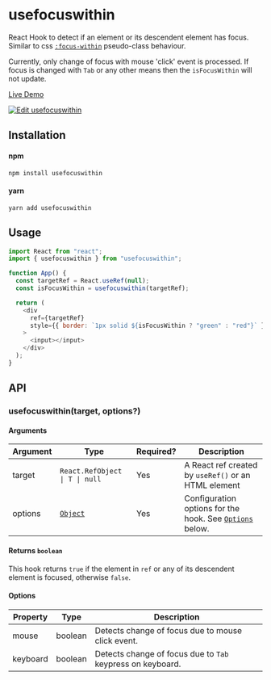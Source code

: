 # usefocuswithin

React Hook to detect if an element or its descendent element has focus. Similar to css [`:focus-within`](https://developer.mozilla.org/en-US/docs/Web/CSS/:focus-within) pseudo-class behaviour.

Currently, only change of focus with mouse 'click' event is processed. If focus is changed with `Tab` or any other means then the `isFocusWithin` will not update.

[Live Demo](https:usefocuswithin.netlify.app)

[![Edit usefocuswithin](https://codesandbox.io/static/img/play-codesandbox.svg)](https://codesandbox.io/s/xenodochial-wozniak-tmd7s?fontsize=14&hidenavigation=1&theme=dark)

## Installation

#### npm

`npm install usefocuswithin`

#### yarn

`yarn add usefocuswithin`

## Usage

```js
import React from "react";
import { usefocuswithin } from "usefocuswithin";

function App() {
  const targetRef = React.useRef(null);
  const isFocusWithin = usefocuswithin(targetRef);

  return (
    <div
      ref={targetRef}
      style={{ border: `1px solid ${isFocusWithin ? "green" : "red"}` }}
    >
      <input></input>
    </div>
  );
}
```

## API

### usefocuswithin(target, options?)

#### Arguments

| Argument | Type                                                 | Required? | Description                                                          |
| -------- | ---------------------------------------------------- | --------- | -------------------------------------------------------------------- |
| target   | <code>React.RefObject<T> &#124; T &#124; null</code> | Yes       | A React ref created by `useRef()` or an HTML element                 |
| options  | [`Object`](#options)                                 | Yes       | Configuration options for the hook. See [`Options`](#options) below. |

#### Returns `boolean`

This hook returns `true` if the element in `ref` or any of its descendent element is focused, otherwise `false`.

#### Options

| Property | Type    | Description                                                |
| -------- | ------- | ---------------------------------------------------------- |
| mouse    | boolean | Detects change of focus due to mouse click event.          |
| keyboard | boolean | Detects change of focus due to `Tab` keypress on keyboard. |
